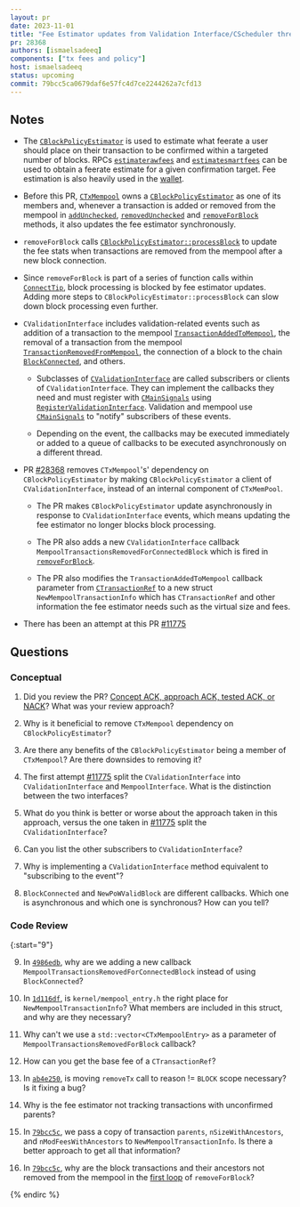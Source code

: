 ```yaml
---
layout: pr
date: 2023-11-01
title: "Fee Estimator updates from Validation Interface/CScheduler thread"
pr: 28368
authors: [ismaelsadeeq]
components: ["tx fees and policy"]
host: ismaelsadeeq
status: upcoming
commit: 79bcc5ca0679daf6e57fc4d7ce2244262a7cfd13
---
```



## Notes

* The [`CBlockPolicyEstimator`](https://github.com/bitcoin/bitcoin/blob/ab2f531b785c3c17746ac9766a6db5b6d26677e8/src/policy/fees.h#L146C13-L146C13) is used to estimate what feerate a user should place on their transaction to be confirmed within a targeted number of blocks. RPCs [`estimaterawfees`](https://github.com/bitcoin/bitcoin/blob/ab2f531b785c3c17746ac9766a6db5b6d26677e8/src/rpc/fees.cpp#L100) and [`estimatesmartfees`](https://github.com/bitcoin/bitcoin/blob/ab2f531b785c3c17746ac9766a6db5b6d26677e8/src/rpc/fees.cpp#L29) can be used to obtain a feerate estimate for a given confirmation target. Fee estimation is also heavily used in the [wallet](https://github.com/bitcoin/bitcoin/blob/ab2f531b785c3c17746ac9766a6db5b6d26677e8/src/wallet/fees.cpp#L29).

* Before this PR, [`CTxMempool`](https://github.com/bitcoin/bitcoin/blob/22fa1f4702e9a60e141f545f8d09704deca34b22/src/txmempool.h#L301) owns a [`CBlockPolicyEstimator`](https://github.com/bitcoin/bitcoin/blob/ab2f531b785c3c17746ac9766a6db5b6d26677e8/src/policy/fees.h#L146C13-L146C13) as one of its members and, whenever a transaction is added or removed from the mempool in [`addUnchecked`](https://github.com/bitcoin/bitcoin/blob/ab2f531b785c3c17746ac9766a6db5b6d26677e8/src/txmempool.h#L475), [`removedUnchecked`](https://github.com/bitcoin/bitcoin/blob/ab2f531b785c3c17746ac9766a6db5b6d26677e8/src/txmempool.h#L787) and  [`removeForBlock`](https://github.com/bitcoin/bitcoin/blob/ab2f531b785c3c17746ac9766a6db5b6d26677e8/src/txmempool.h#L487) methods, it also updates the fee estimator synchronously.
 
* `removeForBlock` calls [`CBlockPolicyEstimator::processBlock`](https://github.com/bitcoin/bitcoin/blob/106ab20f121f14d021725c8a657999079dbabfc1/src/policy/fees.h#L204C11-L204C11) to update the fee stats when transactions are removed from the mempool after a new block connection.

* Since `removeForBlock` is part of a series of function calls within [`ConnectTip`](https://github.com/bitcoin/bitcoin/blob/ab2f531b785c3c17746ac9766a6db5b6d26677e8/src/validation.h#L732C13-L732C13), block processing is blocked by fee estimator updates. Adding more steps to `CBlockPolicyEstimator::processBlock` can slow down block processing even further.

 *  `CValidationInterface` includes validation-related events such as addition of a transaction to the mempool [`TransactionAddedToMempool`](https://github.com/bitcoin/bitcoin/blob/ab2f531b785c3c17746ac9766a6db5b6d26677e8/src/validationinterface.h#L99), the removal of a transaction from the mempool [`TransactionRemovedFromMempool`](https://github.com/bitcoin/bitcoin/blob/ab2f531b785c3c17746ac9766a6db5b6d26677e8/src/validationinterface.h#L133), the connection of a block to the chain [`BlockConnected`](https://github.com/bitcoin/bitcoin/blob/ab2f531b785c3c17746ac9766a6db5b6d26677e8/src/validationinterface.h#L140), and others.

    * Subclasses of [`CValidationInterface`](https://github.com/bitcoin/bitcoin/blob/9c30f5ef9d6712539cb8dc0f52b3a2206a25e074/src/validationinterface.h#L77) are called subscribers or clients of `CValidationInterface`. They can implement the callbacks they need and must register with [`CMainSignals`](https://github.com/bitcoin/bitcoin/blob/9c30f5ef9d6712539cb8dc0f52b3a2206a25e074/src/validationinterface.h#L182C7-L182C19) using [`RegisterValidationInterface`](https://github.com/bitcoin/bitcoin/blob/9c30f5ef9d6712539cb8dc0f52b3a2206a25e074/src/validationinterface.h#L26).
    Validation and mempool use [`CMainSignals`](https://github.com/bitcoin/bitcoin/blob/9c30f5ef9d6712539cb8dc0f52b3a2206a25e074/src/validationinterface.h#L182C7-L182C19) to "notify" subscribers of these events.

    * Depending on the event, the callbacks may be executed immediately or added to a queue of callbacks to be executed asynchronously on a different thread.

* PR [#28368](https://github.com/bitcoin/bitcoin/pull/28368) removes `CTxMempool`'s' dependency on `CBlockPolicyEstimator` by making `CBlockPolicyEstimator` a client of `CValidationInterface`, instead of an internal component of `CTxMemPool`.

  * The PR makes `CBlockPolicyEstimator` update asynchronously in response to `CValidationInterface` events, which means updating the fee estimator no longer blocks block processing.

  * The PR also adds a new `CValidationInterface` callback `MempoolTransactionsRemovedForConnectedBlock` which is fired in [`removeForBlock`](https://github.com/bitcoin/bitcoin/blob/ab2f531b785c3c17746ac9766a6db5b6d26677e8/src/txmempool.h#L487).

  * The PR also modifies the `TransactionAddedToMempool` callback parameter from [`CTransactionRef`](https://github.com/bitcoin/bitcoin/blob/ab2f531b785c3c17746ac9766a6db5b6d26677e8/src/primitives/transaction.h#L421) to a new struct `NewMempoolTransactionInfo` which has `CTransactionRef` and other information the fee estimator needs such as the virtual size and fees.

* There has been an attempt at this PR [#11775](https://github.com/bitcoin/bitcoin/pull/11775)

## Questions

### Conceptual

1. Did you review the PR? [Concept ACK, approach ACK, tested ACK, or NACK](https://github.com/bitcoin/bitcoin/blob/master/CONTRIBUTING.md#peer-review)? What was your review approach?

2. Why is it beneficial to remove `CTxMempool` dependency on `CBlockPolicyEstimator`?

3. Are there any benefits of the `CBlockPolicyEstimator` being a member of `CTxMempool`? Are there downsides to removing it?

4. The first attempt [#11775](https://github.com/bitcoin/bitcoin/pull/11775) split the `CValidationInterface` into `CValidationInterface` and `MempoolInterface`. What is the distinction between the two interfaces?

5. What do you think is better or worse about the approach taken in this approach, versus the one taken in [#11775](https://github.com/bitcoin/bitcoin/pull/11775) split the `CValidationInterface`?

6. Can you list the other subscribers to `CValidationInterface`?

7. Why is implementing a `CValidationInterface` method equivalent to "subscribing to the event"?

8. `BlockConnected` and `NewPoWValidBlock` are different callbacks. Which one is asynchronous and which one is synchronous? How can you tell?

### Code Review

{:start="9"}

9. In [`4986edb`](https://github.com/bitcoin-core-review-club/bitcoin/commit/4986edb99f8aa73f72e87f3bdc09387c3e516197), why are we adding a new callback `MempoolTransactionsRemovedForConnectedBlock` instead of using `BlockConnected`?

10. In [`1d116df`](https://github.com/bitcoin-core-review-club/bitcoin/commit/1d116df4c0e021c4c810450e3e5358f34d72940b), is `kernel/mempool_entry.h` the right place for `NewMempoolTransactionInfo`? What members are included in this struct, and why are they necessary?

11. Why can't we use a `std::vector<CTxMempoolEntry>` as a parameter of `MempoolTransactionsRemovedForBlock` callback?

12. How can you get the base fee of a `CTransactionRef`?

13. In [`ab4e250`](https://github.com/bitcoin-core-review-club/bitcoin/commit/ab4e250d1d209e0c79dba266461e6b0cfd670452#diff-c065d4cd2398ad0dbcef393c5dfc53f465bf44723348892395fffd2fb3bac522), is moving `removeTx` call to reason != `BLOCK` scope necessary? Is it fixing a bug?

14. Why is the fee estimator not tracking transactions with unconfirmed parents?

15. In [`79bcc5c`](https://github.com/bitcoin-core-review-club/bitcoin/blob/79bcc5ca0679daf6e57fc4d7ce2244262a7cfd13/src/txmempool.cpp#L641), we pass a copy of transaction `parents`, `nSizeWithAncestors`, and `nModFeesWithAncestors` to `NewMempoolTransactionInfo`. Is there a better approach to get all that information?

16. In [`79bcc5c`](https://github.com/bitcoin-core-review-club/bitcoin/commit/79bcc5ca0679daf6e57fc4d7ce2244262a7cfd13), why are the block transactions and their ancestors not removed from the mempool in the [first loop](https://github.com/bitcoin-core-review-club/bitcoin/blob/79bcc5ca0679daf6e57fc4d7ce2244262a7cfd13/src/txmempool.cpp#L635) of `removeForBlock`?

<!-- TODO: After a meeting, uncomment and add meeting log between the irc tags.
## Meeting Log

### Meeting 1

{% irc %}
-->
<!-- TODO: For additional meetings, add the logs to the same irc block. This ensures line numbers keep increasing, avoiding hyperlink conflicts for identical line numbers across meetings.
### Meeting 2

-->
{% endirc %}
